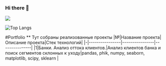 ### Hi there 👋

![](https://github-profile-summary-cards.vercel.app/api/cards/profile-details?username=Eudgene8&theme=solarized_dark)

![Top Langs](https://github-readme-stats.vercel.app/api/top-langs/?username=Eudgene8&layout=compact)

#Portfolio
**
Тут собраны реализованные проекты
|№|Название проекта|Описание проекта|Стек технологий|
|-|----------------|----------------|---------------|
|1|Банки. Анализ оттока клиентов.|Анализ клиентов банка и поиск сегментов склонных к уходу|pandas, phik, numpy, seaborn, matplotlib, scipy, sklearn |


<!--
**Eudgene8/Eudgene8** is a ✨ _special_ ✨ repository because its `README.md` (this file) appears on your GitHub profile.

Here are some ideas to get you started:

- 🔭 I’m currently working on ...
- 🌱 I’m currently learning ...
- 👯 I’m looking to collaborate on ...
- 🤔 I’m looking for help with ...
- 💬 Ask me about ...
- 📫 How to reach me: ...
- 😄 Pronouns: ...
- ⚡ Fun fact: ...
-->
